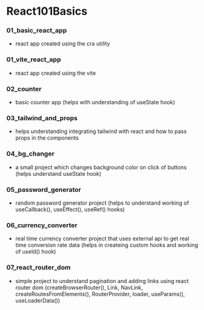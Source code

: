 # React101Basics

### 01_basic_react_app

- react app created using the cra utility

### 01_vite_react_app

- react app created using the vite

### 02_counter

- basic counter app (helps with understanding of useState hook)

### 03_tailwind_and_props

- helps understanding integrating tailwind with react and how to pass props in the components

### 04_bg_changer

- a small project which changes background color on click of buttons (helps understand useState hook)

### 05_password_generator

- random password generator project (helps to understand working of useCallback(), useEffect(), useRef() hooks)

### 06_currency_converter

- real time currency converter project that uses external api to get real time conversion rate data (helps in createing custom hooks and working of useId() hook)

### 07_react_router_dom

- simple project to understand pagination and adding links using react router dom (createBrowserRouter(), Link, NavLink, createRoutesFromElements(), RouterProvider, loader, useParams(), useLoaderData())
